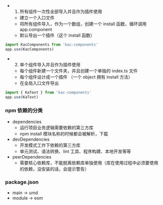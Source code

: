 - 1. 所有组件一次性全部导入并且作为插件使用
  - 建立一个入口文件
  - 将所有组件导入，作为一个数组，创建一个 install 函数，循环调用 app.component
  - 默认导出一个插件（这个 install 函数）

```js
import KacComponents from 'kac-components'
app.use(KacComponents)
```

- 2. 单个组件导入并且作为插件使用
  - 每个组件新建一个文件夹，并且创建一个单独的 index.ts 文件
  - 每个组件设计成一个插件 （一个 object 拥有 install 方法）
  - 在全局入口文件导出

```js
import { KaText } from 'kac-components'
app.use(KaText)
```

### npm 依赖的分类

- dependencies
  - 运行项目业务逻辑需要依赖的第三方库
  - npm install 模块名称的时候都会被解析，下载
- devDependencies
  - 开发模式工作下依赖的第三方库
  - 单元测试、语法转换、lint 工具、程序构建、本地开发等等
- peerDependencies
  - 需要核心依赖库，不能脱离依赖库单独使用（库在使用过程中必须要使用的依赖，没安装的话，会提示警告）

### package.json

- main -> umd
- module -> esm
